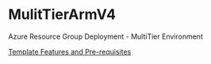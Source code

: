 
# MulitTierArmV4
Azure Resource Group Deployment - MultiTier Environment

[Template Features and Pre-requisites](./MultiTierARMv4/ReadMe-DeploymentFeatures.md "MultiTierArmV4 Deployment Features")
